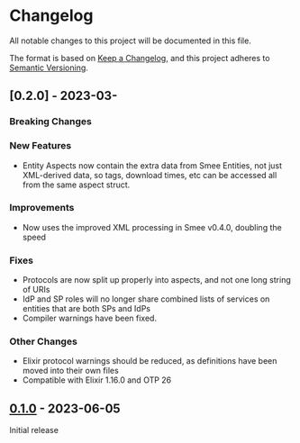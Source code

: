 # Changelog
All notable changes to this project will be documented in this file.

The format is based on [Keep a Changelog](https://keepachangelog.com/en/1.0.0/),
and this project adheres to [Semantic Versioning](https://semver.org/spec/v2.0.0.html).

## [0.2.0] - 2023-03-

### Breaking Changes


### New Features
- Entity Aspects now contain the extra data from Smee Entities, not just XML-derived data, so tags, download times, etc
  can be accessed all from the same aspect struct. 

### Improvements
- Now uses the improved XML processing in Smee v0.4.0, doubling the speed

### Fixes
- Protocols are now split up properly into aspects, and not one long string of URIs
- IdP and SP roles will no longer share combined lists of services on entities that are both SPs and IdPs
- Compiler warnings have been fixed. 

### Other Changes
- Elixir protocol warnings should be reduced, as definitions have been moved into their own files
- Compatible with Elixir 1.16.0 and OTP 26

## [0.1.0] - 2023-06-05
Initial release


[0.1.0]: https://github.com/Digital-Identity-Labs/smee_view/compare/releases/tag/0.1.0
